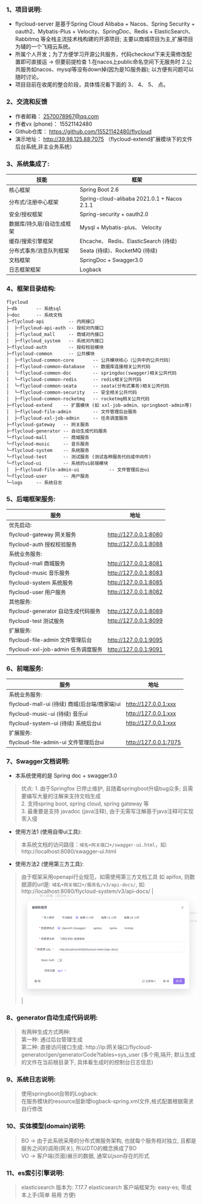 
### 1、项目说明:
- flycloud-server 是基于Spring Cloud Alibaba + Nacos、Spring Security + oauth2、Mybatis-Plus + Velocity、SpringDoc、Redis + ElasticSearch、 Rabbitmq 等全栈主流技术栈构建的开源项目; 主要以商城项目为主,扩展项目为辅的一个飞翔云系统。
- 所属个人开发；为了方便学习开源公共服务，代码checkout下来无需修改配置即可直接运 -> 但要前提检查 1.在nacos上public命名空间下无服务时 2.公共服务如nacos、mysql等没有down掉(因为是1G服务器); 以方便有问题可以随时讨论。
- 项目目前在收尾的整合阶段，具体情况看下面的 3、 4、 5、 点。


### 2、交流和反馈
- 作者邮箱：        2570078967@qq.com
- 作者vx (phone)： 15521142480
- Github仓库：     https://github.com/15521142480/flycloud
- 演示地址：        http://39.98.125.88:7075 （flycloud-extend扩展模块下的文件后台系统,非主业务系统）


### 3、系统集成了:

| 技能             | 框架                            |
|----------------|-------------------------------|
| 核心框架           | Spring Boot 2.6               |
| 分布式/注册中心框架     | Spring-cloud-alibaba 2021.0.1 + Nacos 2.1.1 |
| 安全/授权框架        | Spring-security + oauth2.0    |
| 数据库/持久层/自动生成框架 | Mysql + Mybatis-plus、 Velocity |
| 缓存/搜索引擎框架      | Ehcache、 Redis、ElasticSearch (待续) |
| 分布式事务/消息队列框架   | Seata (待续)、RocketMQ (待续)      |
| 文档框架           | SpringDoc + Swagger3.0        |
| 日志框架框架         | Logback                       |


### 4、框架目录结构:
```
flycloud
├─db       -- 系统sql
├─doc      -- 系统文档
├─flycloud-api         -- 内网接口
│  ├─flycloud-api-auth -- 授权对内接口
│  ├─flycloud_mall     -- 商城对内接口
│  ├─flycloud_system   -- 系统对内接口
├─flycloud-auth        -- 授权校验模块
├─flycloud-common      -- 公共模块
│  ├─flycloud-common-core       -- 公共模块核心（公共中的公共代码）
│  ├─flycloud-common-database   -- 数据库连接相关公共代码
│  └─flycloud-common-doc        -- springdoc(swagger)相关公共代码
│  └─flycloud-common-redis      -- redis相关公共代码
│  └─flycloud-common-seata      -- seata(分布式事务)相关公共代码
│  └─flycloud-common-security   -- 安全相关公共代码
│  ├─flycloud-common-rocketmq   -- rocketmq相关公共代码
├─flycloud-extend    -- 扩展模块 (如 xxl-job-admin、springboot-admin等)
│  ├─flycloud-file-admin        -- 文件管理后台服务
│  ├─flycloud-xxl-job-admin     -- 任务调度服务
├─flycloud-gateway   -- 网关服务
├─flycloud-generator -- 自动生成代码服务
└─flycloud-mall      -- 商城服务
└─flycloud-music     -- 音乐服务
└─flycloud-system    -- 系统服务
└─flycloud-test      -- 测试服务 (测试各种服务代码或中间件)
└─flycloud-ui        -- 系统的ui前端模块
│  ├─flycloud-file-admin-ui           -- 文件管理后台ui
└─flycloud-user      -- 用户服务 
└─logs     -- 系统日志 
```


### 5、后端框架服务:
| 服务                                | 地址                    |
|-----------------------------------|-----------------------|
| 优先启动:                             |
| flycloud-gateway     网关服务         | http://127.0.0.1:8080 |
| flycloud-auth        授权校验服务       | http://127.0.0.1:8088 |
| 系统业务服务:                           |
| flycloud-mall        商城服务         | http://127.0.0.1:8081 |
| flycloud-music       音乐服务         | http://127.0.0.1:8083 |
| flycloud-system      系统服务         | http://127.0.0.1:8085 |
| flycloud-user        用户服务         | http://127.0.0.1:8082 |
| 其他服务:                             |
| flycloud-generator   自动生成代码服务     | http://127.0.0.1:8089 |
| flycloud-test        测试服务         | http://127.0.0.1:8099 |
| 扩展服务:                             |
| flycloud-file-admin   文件管理后台      | http://127.0.0.1:9095 |
| flycloud-xxl-job-admin     任务调度服务 | http://127.0.0.1:9091 |


### 6、前端服务:
| 服务                                        | 地址                    |
|-------------------------------------------|-----------------------|
| 系统业务服务:                                   |
| flycloud-mall-ui (待续)       商城(后台端/商家端)ui | http://127.0.0.1:xxx  |
| flycloud-music-ui (待续)      音乐ui              | http://127.0.0.1:xxx  |
| flycloud-system-ui (待续)     系统后台ui            | http://127.0.0.1:xxx  |
| 扩展服务:                                     |
| flycloud-file-admin-ui   文件管理后台ui         | http://127.0.0.1:7075 |


### 7、Swagger文档说明:
-  本系统使用的是 Spring doc + swagger3.0
>   优点: 1. 由于Springfox 已停止维护, 且随着springboot升级bug众多; 且需要编写大量的注解来支持文档生成
>      <br>  2. 支持spring boot, spring cloud, spring gateway 等
>      <br>  3. 最重要是支持 javadoc (java注释), 由于无需写注解基于java注释可实现零入侵
-  使用方法1 (使用自带ui工具):
>    本系统文档的访问路径：`域名+网关端口+/swagger-ui.html`，如: http://localhost:8080/swagger-ui.html
-  使用方法2 (使用第三方工具):
>   由于框架采用openapi行业规范，如需使用第三方文档工具 如 apifox, 则数据源的url是: `域名+网关端口+/服务名/v3/api-docs/`, 如: http://localhost:8080/flycloud-system/v3/api-docs/
> | ![输入图片说明](https://github.com/15521142480/flycloud/blob/7996bf17103b53774015b516e2c55edf13ee3cee/doc/swagger/img.png "屏幕截图") |


### 8、generator自动生成代码说明:
>   有两种生成方式两种:
>   <br> 第一种: 通过后台管理生成
>   <br> 第二种: 直接访问接口生成: http://ip:网关端口/flycloud-generator/gen/generatorCode?tables=sys_user  (多个用,隔开; 默认生成的文件在当前根目录下, 具体看生成时的控制台日志信息)


### 9、系统日志说明:
>   使用springboot自带的Logback:
>   <br> 在服务模块的resource层新增logback-spring.xml文件,格式配置根据需求自行修改


### 10、实体模型(domain)说明:
>   BO -> 由于此系统采用的分布式微服务架构, 也就每个服务相对独立, 且都是服务之间的调用(网关), 所以DTO的概念换成了BO
>   <br> VO -> 客户端(页面)展示的数据, 通常以json存在的形式


### 11、es索引引擎说明:
>   elasticsearch 版本为: 7.17.7
>   elasticsearch 客户端框架为: easy-es; 零成本上手(简单 易用 方便)
